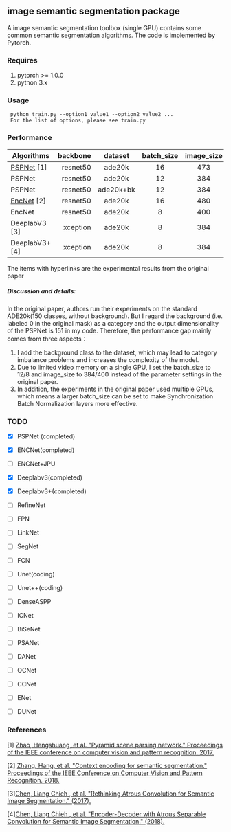 ## image semantic segmentation package

A image semantic segmentation toolbox (single GPU) contains some common semantic segmentation algorithms. The code is implemented by Pytorch.

### Requires

  1. pytorch >= 1.0.0
  2. python 3.x
  
### Usage

```
 python train.py --option1 value1 --option2 value2 ...
 For the list of options, please see train.py
```

### Performance

| Algorithms    | backbone | dataset | batch_size | image_size | Epoch |   pixAcc    |   mIoU    |
| -------- | -------:  | :------: | :-------:  | :------: | :-------:  | :------: | :------: |
| [PSPNet](https://github.com/hszhao/PSPNet) [1]  | resnet50 | ade20k | 16 | 473 | 120 |  80.04   |   41.68  |
| PSPNet  | resnet50 | ade20k | 12 | 384 | 30 |   77.1   |   38.6   |
| PSPNet  | resnet50 | ade20k+bk | 12 | 384 | 30 |   72.19   |   35.3   |
| [EncNet](https://github.com/zhanghang1989/PyTorch-Encoding) [2]  | resnet50 | ade20k | 16 | 480 | 120 |  79.73   |   41.11  |
| EncNet  | resnet50 | ade20k | 8 | 400 | 50|   77.7   |   40.3   |
| DeeplabV3 [3]  | xception | ade20k | 8 | 384 | 50|   77.6   |   39.5   |
| DeeplabV3+ [4]  | xception | ade20k | 8 | 384 | 50|   77.9   |   39.8   |

The items with hyperlinks are the experimental results from the original paper

##### Discussion and details:

  In the original paper, authors run their experiments on the standard ADE20k(150 classes, without background). 
  But I regard the background (i.e. labeled 0 in the original mask) as a category and the output dimensionality of the PSPNet is 151 in my code.
  Therefore, the performance gap mainly comes from three aspects：
  1) I add the background class to the dataset, which may lead to category imbalance problems and increases the complexity of the model.
  2) Due to limited video memory on a single GPU, I set the batch_size to 12/8 and image_size to 384/400 instead of the parameter settings in the original paper. 
  3) In addition, the experiments in the original paper used multiple GPUs, which means a larger batch_size can be set to make Synchronization Batch Normalization layers more effective.

### TODO

- [x] PSPNet (completed)
- [x] ENCNet(completed)
- [ ] ENCNet+JPU
- [x] Deeplabv3(completed)
- [x] Deeplabv3+(completed)
- [ ] RefineNet
- [ ] FPN
- [ ] LinkNet
- [ ] SegNet
- [ ] FCN
- [ ] Unet(coding)
- [ ] Unet++(coding)
- [ ] DenseASPP
- [ ] ICNet
- [ ] BiSeNet
- [ ] PSANet
- [ ] DANet
- [ ] OCNet
- [ ] CCNet
- [ ] ENet
- [ ] DUNet


### References
[1] [Zhao, Hengshuang, et al. "Pyramid scene parsing network." Proceedings of the IEEE conference on computer vision and pattern recognition. 2017.](https://arxiv.org/abs/1612.01105)

[2] [Zhang, Hang, et al. "Context encoding for semantic segmentation." Proceedings of the IEEE Conference on Computer Vision and Pattern Recognition. 2018.](http://openaccess.thecvf.com/content_cvpr_2018/papers/Zhang_Context_Encoding_for_CVPR_2018_paper.pdf)

[3][Chen, Liang Chieh , et al. "Rethinking Atrous Convolution for Semantic Image Segmentation." (2017).](https://arxiv.org/abs/1706.05587)

[4][Chen, Liang Chieh , et al. "Encoder-Decoder with Atrous Separable Convolution for Semantic Image Segmentation." (2018).](https://arxiv.org/abs/1802.02611)
